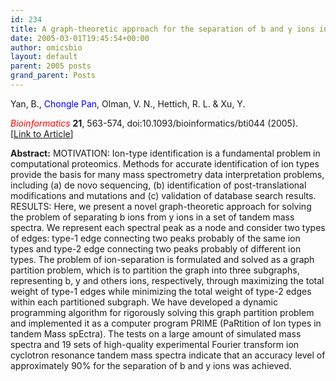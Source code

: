 ```yaml
---
id: 234
title: A graph-theoretic approach for the separation of b and y ions in tandem mass spectra.
date: 2005-03-01T19:45:54+00:00
author: omicsbio
layout: default
parent: 2005 posts
grand_parent: Posts
---
```

Yan, B., <span style="color: #0000ff;">Chongle Pan</span>, Olman, V. N., Hettich, R. L. & Xu, Y.

<span style="color: #ff0000;"><em>Bioinformatics</em> </span>**21**, 563-574, doi:10.1093/bioinformatics/bti044 (2005).   [[Link to Article](http://bioinformatics.oxfordjournals.org/content/21/5/563.long)]

<!--more-->

**Abstract:** MOTIVATION: Ion-type identification is a fundamental problem in computational proteomics. Methods for accurate identification of ion types provide the basis for many mass spectrometry data interpretation problems, including (a) de novo sequencing, (b) identification of post-translational modifications and mutations and (c) validation of database search results. RESULTS: Here, we present a novel graph-theoretic approach for solving the problem of separating b ions from y ions in a set of tandem mass spectra. We represent each spectral peak as a node and consider two types of edges: type-1 edge connecting two peaks probably of the same ion types and type-2 edge connecting two peaks probably of different ion types. The problem of ion-separation is formulated and solved as a graph partition problem, which is to partition the graph into three subgraphs, representing b, y and others ions, respectively, through maximizing the total weight of type-1 edges while minimizing the total weight of type-2 edges within each partitioned subgraph. We have developed a dynamic programming algorithm for rigorously solving this graph partition problem and implemented it as a computer program PRIME (PaRtition of Ion types in tandem Mass spEctra). The tests on a large amount of simulated mass spectra and 19 sets of high-quality experimental Fourier transform ion cyclotron resonance tandem mass spectra indicate that an accuracy level of approximately 90% for the separation of b and y ions was achieved.